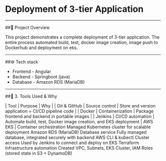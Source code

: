 
# Deployment of 3-tier Application
---

##🧾 Project Overview

This project demonstrates a complete deployment of 3-tier application.
The entire process automated build, test, docker image creation, image push to Dockerhub and deployment on eks.

---

##⚙️ Tech stack

- Frontend - Angular
- Backend - Springboot (java)
- Database - Amazon RDS (MariaDB)

---

##🧰 3. Tools Used & Why

|                      Tool                      | 	                Purpose	                           |                     Why                                            |
|                   Git & GitHub	               |              Source control                         | Store and version application + CI/CD pipeline code                |
|                      Docker	                   |             Containerization	                       |    Package frontend and backend in portable images                 |
|                     Jenkins	                   |             CI/CD automation                        |	Automate build, test, Docker image creation, and EKS deployment   |                   AWS EKS	                   |           Container orchestration	                 Managed Kubernetes cluster for scalable deployment
Amazon RDS (MariaDB)	Database service	Fully managed database, integrated securely with backend
AWS CLI & kubectl	Cluster access	Used by Jenkins to connect and deploy on EKS
Terraform	Infrastructure automation	Created VPC, Subnets, EKS Cluster, IAM Roles (stored state in S3 + DynamoDB)

